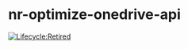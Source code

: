 # nr-optimize-onedrive-api
[![Lifecycle:Retired](https://img.shields.io/badge/Lifecycle-Retired-d45500)](<Redirect-URL>)

